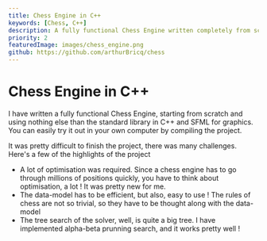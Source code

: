 ```yaml
---
title: Chess Engine in C++
keywords: [Chess, C++]
description: A fully functional Chess Engine written completely from scratch in C++
priority: 2
featuredImage: images/chess_engine.png
github: https://github.com/arthurBricq/chess
---
```


# Chess Engine in C++

I have written a fully functional Chess Engine, starting from scratch and using nothing else than the standard library in C++ and SFML for graphics. You can easily try it out in your own computer by compiling the project. 

It was pretty difficult to finish the project, there was many challenges. Here's a few of the highlights of the project
- A lot of optimisation was required. Since a chess engine has to go through millions of positions quickly, you have to think about optimisation, a lot ! It was pretty new for me.
- The data-model has to be efficient, but also, easy to use ! The rules of chess are not so trivial, so they have to be thought along with the data-model
- The tree search of the solver, well, is quite a big tree. I have implemented alpha-beta prunning search, and it works pretty well !
